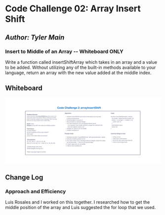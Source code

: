 # Code Challenge 02: Array Insert Shift

## *Author: Tyler Main*

### Insert to Middle of an Array -- Whiteboard ONLY

Write a function called insertShiftArray which takes in an array and a value to be added. Without utilizing any of the built-in methods available to your language, return an array with the new value added at the middle index.

## Whiteboard

![Whiteboard img](../imgs/arrayInsertShift.png)

## Change Log

### Approach and Efficiency

Luis Rosales and I worked on this together. I researched how to get the middle position of the array and Luis suggested the for loop that we used.
